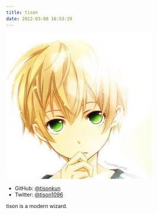 ```yaml
---
title: tison
date: 2022-03-08 16:53:29
---
```


<img src="media/tison.jpeg" alt="tison"/>

* GitHub: [@tisonkun](https://github.com/tisonkun)
* Twitter: [@tison1096](https://twitter.com/tison1096)

tison is a modern wizard.
